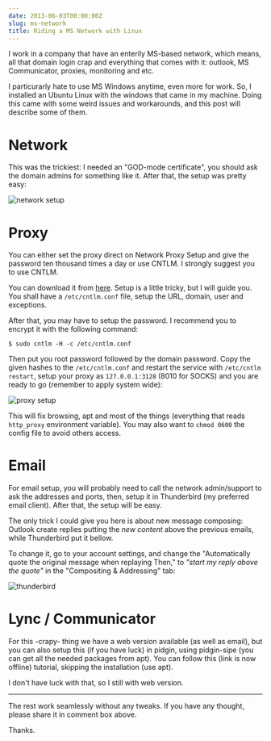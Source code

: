 ```yaml
---
date: 2013-06-03T00:00:00Z
slug: ms-network
title: Riding a MS Network with Linux
---
```


I work in a company that have an enterily MS-based network, which means,
all that domain login crap and everything that comes with it: outlook,
MS Communicator, proxies, monitoring and etc.

I particurarly hate to use MS Windows anytime, even more for work. So,
I installed an Ubuntu Linux with the windows that came in my machine.
Doing this came with some weird issues and workarounds, and this post
will describe some of them.

# Network

This was the trickiest: I needed an "GOD-mode certificate", you should
ask the domain admins for something like it. After that, the setup was
pretty easy:

![network setup](http://f.cl.ly/items/110e0e1g3P3S0F1H2219/Screenshot%20from%202013-06-03%2009%3A39%3A41.png)

# Proxy

You can either set the proxy direct on Network Proxy Setup and give the
password ten thousand times a day or use CNTLM. I strongly suggest you
to use CNTLM.

You can download it from [here](http://sourceforge.net/projects/cntlm/files/cntlm/cntlm%200.92.3/).
Setup is a little tricky, but I will guide you. You shall have a
`/etc/cntlm.conf` file, setup the URL, domain, user and exceptions.

After that, you may have to setup the password. I recommend you to
encrypt it with the following command:

```console
$ sudo cntlm -H -c /etc/cntlm.conf
```

Then put you root password followed by the domain password. Copy the
given hashes to the `/etc/cntlm.conf` and restart the service with
`/etc/cntlm restart`, setup your proxy as `127.0.0.1:3128` (8010
for SOCKS) and you are ready to go (remember to apply system wide):

![proxy setup](http://f.cl.ly/items/0S1N2W1X1Q19250N1F0R/Screenshot%20from%202013-06-03%2013%3A51%3A51.png)

This will fix browsing, apt and most of the things (everything that reads
`http_proxy` environment variable). You may also want to `chmod 0600` the
config file to avoid others access.

# Email

For email setup, you will probably need to call the network admin/support
to ask the addresses and ports, then, setup it in Thunderbird (my preferred
email client). After that, the setup will be easy.

The only trick I could give you here is about new message composing: Outlook
create replies putting the _new content_ above the previous emails, while
Thunderbird put it bellow.

To change it, go to your account settings, and change the "Automatically quote
the original message when replaying Then," to _"start my reply above the
quote"_ in the "Compositing & Addressing" tab:

![thunderbird](http://f.cl.ly/items/3a1s1W3b02111z3j4723/Screenshot%20from%202013-06-03%2014%3A10%3A22.png)

# Lync / Communicator

For this -crapy- thing we have a web version available (as well as email),
but you can also setup this (if you have luck) in pidgin, using pidgin-sipe
(you can get all the needed packages from apt). You can follow this (link is
now offline) tutorial, skipping the installation (use apt).

I don't have luck with that, so I still with web version.

---

The rest work seamlessly without any tweaks. If you have any thought, please
share it in comment box above.

Thanks.
